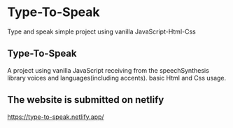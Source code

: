 # Type-To-Speak
Type and speak simple project using vanilla JavaScript-Html-Css

## Type-To-Speak

A project using vanilla JavaScript receiving from the speechSynthesis library voices and languages(including accents).
basic Html and Css usage.

## The website is submitted on netlify
https://type-to-speak.netlify.app/
